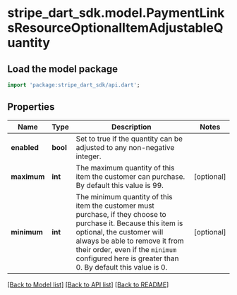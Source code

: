 # stripe_dart_sdk.model.PaymentLinksResourceOptionalItemAdjustableQuantity

## Load the model package
```dart
import 'package:stripe_dart_sdk/api.dart';
```

## Properties
Name | Type | Description | Notes
------------ | ------------- | ------------- | -------------
**enabled** | **bool** | Set to true if the quantity can be adjusted to any non-negative integer. | 
**maximum** | **int** | The maximum quantity of this item the customer can purchase. By default this value is 99. | [optional] 
**minimum** | **int** | The minimum quantity of this item the customer must purchase, if they choose to purchase it. Because this item is optional, the customer will always be able to remove it from their order, even if the `minimum` configured here is greater than 0. By default this value is 0. | [optional] 

[[Back to Model list]](../README.md#documentation-for-models) [[Back to API list]](../README.md#documentation-for-api-endpoints) [[Back to README]](../README.md)


